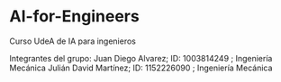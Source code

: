 # AI-for-Engineers
Curso UdeA de IA para ingenieros

Integrantes del grupo:
Juan Diego Alvarez; ID: 1003814249 ; Ingeniería Mecánica
Julián David Martínez; ID: 1152226090 ; Ingeniería Mecánica

